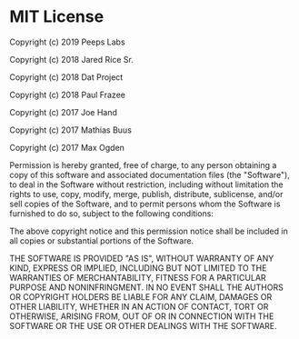 # MIT License

Copyright (c) 2019 Peeps Labs

Copyright (c) 2018 Jared Rice Sr.

Copyright (c) 2018 Dat Project

Copyright (c) 2018 Paul Frazee

Copyright (c) 2017 Joe Hand

Copyright (c) 2017 Mathias Buus

Copyright (c) 2017 Max Ogden


Permission is hereby granted, free of charge, to any person obtaining a copy of this software and associated documentation files (the "Software"), to deal in the Software without restriction, including without limitation the rights to use, copy, modify, merge, publish, distribute, sublicense, and/or sell copies of the Software, and to permit persons whom the Software is furnished to do so, subject to the following conditions:

The above copyright notice and this permission notice shall be included in all copies or substantial portions of the Software.

THE SOFTWARE IS PROVIDED "AS IS", WITHOUT WARRANTY OF ANY KIND, EXPRESS OR IMPLIED, INCLUDING BUT NOT LIMITED TO THE WARRANTIES OF MERCHANTABILITY, FITNESS FOR A PARTICULAR PURPOSE AND NONINFRINGMENT. IN NO EVENT SHALL THE AUTHORS OR COPYRIGHT HOLDERS BE LIABLE FOR ANY CLAIM, DAMAGES OR OTHER LIABILITY, WHETHER IN AN ACTION OF CONTACT, TORT OR OTHERWISE, ARISING FROM, OUT OF OR IN CONNECTION WITH THE SOFTWARE OR THE USE OR OTHER DEALINGS WITH THE SOFTWARE.
